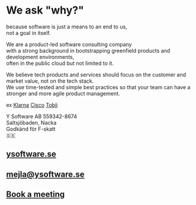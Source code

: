 # We ask "why?"

because software is just a means to an end to us,<br>
not a goal in itself.

We are a product-led software consulting company<br>
with a strong background in bootstrapping greenfield products and development environments,<br>
often in the public cloud but not limited to it.

We believe tech products and services should focus on the customer and market value, not on the tech stack.<br>
We use time-tested and simple best practices so that your team can have a stronger and more agile product management.

ex [Klarna](https://klarna.com/) [Cisco](https://cisco.com/) [Tobii](https://tobii.com/)

Y Software AB 559342-8674<br>
Saltsjöbaden, Nacka<br>
Godkänd för F-skatt<br>
:sweden:

## [ysoftware.se](http://ysoftware.se)

## [mejla@ysoftware.se](mailto:mejla@ysoftware.se)

## [Book a meeting](https://calendly.com/ysoftwareab/25min)
